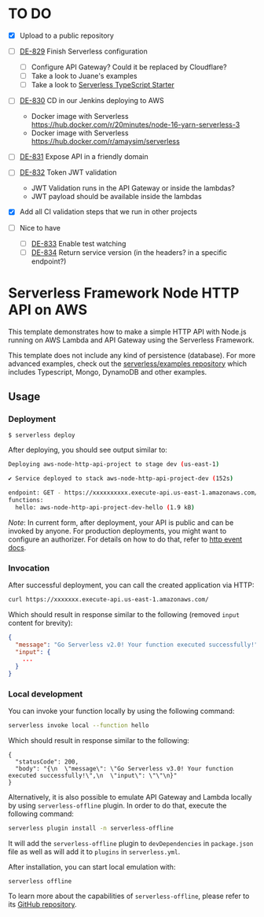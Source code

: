 <!--
title: 'AWS Simple HTTP Endpoint example in NodeJS'
description: 'This template demonstrates how to make a simple HTTP API with Node.js running on AWS Lambda and API Gateway using the Serverless Framework.'
layout: Doc
framework: v3
platform: AWS
language: nodeJS
authorLink: 'https://github.com/serverless'
authorName: 'Serverless, inc.'
authorAvatar: 'https://avatars1.githubusercontent.com/u/13742415?s=200&v=4'
-->

# TO DO

- [x] Upload to a public repository

- [ ] [DE-829](https://makingsense.atlassian.net/browse/DE-829) Finish Serverless configuration
  - [ ] Configure API Gateway? Could it be replaced by Cloudflare?
  - [ ] Take a look to Juane's examples
  - [ ] Take a look to [Serverless TypeScript Starter](https://github.com/AnomalyInnovations/serverless-typescript-starter)
- [ ] [DE-830](https://makingsense.atlassian.net/browse/DE-830) CD in our Jenkins deploying to AWS
  - Docker image with Serverless https://hub.docker.com/r/20minutes/node-16-yarn-serverless-3
  - Docker image with Serverless https://hub.docker.com/r/amaysim/serverless
- [ ] [DE-831](https://makingsense.atlassian.net/browse/DE-831) Expose API in a friendly domain
- [ ] [DE-832](https://makingsense.atlassian.net/browse/DE-832) Token JWT validation
  - JWT Validation runs in the API Gateway or inside the lambdas?
  - JWT payload should be available inside the lambdas
- [x] Add all CI validation steps that we run in other projects
- [ ] Nice to have
  - [ ] [DE-833](https://makingsense.atlassian.net/browse/DE-833) Enable test watching
  - [ ] [DE-834](https://makingsense.atlassian.net/browse/DE-834) Return service version (in the headers? in a specific endpoint?)

# Serverless Framework Node HTTP API on AWS

This template demonstrates how to make a simple HTTP API with Node.js running on AWS Lambda and API Gateway using the
Serverless Framework.

This template does not include any kind of persistence (database). For more advanced examples, check out the
[serverless/examples repository](https://github.com/serverless/examples/) which includes Typescript, Mongo, DynamoDB
and other examples.

## Usage

### Deployment

```
$ serverless deploy
```

After deploying, you should see output similar to:

```bash
Deploying aws-node-http-api-project to stage dev (us-east-1)

✔ Service deployed to stack aws-node-http-api-project-dev (152s)

endpoint: GET - https://xxxxxxxxxx.execute-api.us-east-1.amazonaws.com/
functions:
  hello: aws-node-http-api-project-dev-hello (1.9 kB)
```

_Note_: In current form, after deployment, your API is public and can be invoked by anyone. For production deployments,
you might want to configure an authorizer. For details on how to do that, refer to
[http event docs](https://www.serverless.com/framework/docs/providers/aws/events/apigateway/).

### Invocation

After successful deployment, you can call the created application via HTTP:

```bash
curl https://xxxxxxx.execute-api.us-east-1.amazonaws.com/
```

Which should result in response similar to the following (removed `input` content for brevity):

```json
{
  "message": "Go Serverless v2.0! Your function executed successfully!",
  "input": {
    ...
  }
}
```

### Local development

You can invoke your function locally by using the following command:

```bash
serverless invoke local --function hello
```

Which should result in response similar to the following:

```
{
  "statusCode": 200,
  "body": "{\n  \"message\": \"Go Serverless v3.0! Your function executed successfully!\",\n  \"input\": \"\"\n}"
}
```

Alternatively, it is also possible to emulate API Gateway and Lambda locally by using `serverless-offline` plugin. In order to do that, execute the following command:

```bash
serverless plugin install -n serverless-offline
```

It will add the `serverless-offline` plugin to `devDependencies` in `package.json` file as well as will add it to `plugins` in `serverless.yml`.

After installation, you can start local emulation with:

```
serverless offline
```

To learn more about the capabilities of `serverless-offline`, please refer to its [GitHub repository](https://github.com/dherault/serverless-offline).
